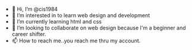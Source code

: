 - 👋 Hi, I’m @cis1984
- 👀 I’m interested in to learn web design and development
- 🌱 I’m currently learning html and css
- 💞️ I’m looking to collaborate on web design because I'm a beginner and career shifter.
- 📫 How to reach me..you reach me thru my account.

<!---
cis1984/cis1984 is a ✨ special ✨ repository because its `README.md` (this file) appears on your GitHub profile.
You can click the Preview link to take a look at your changes.
--->
